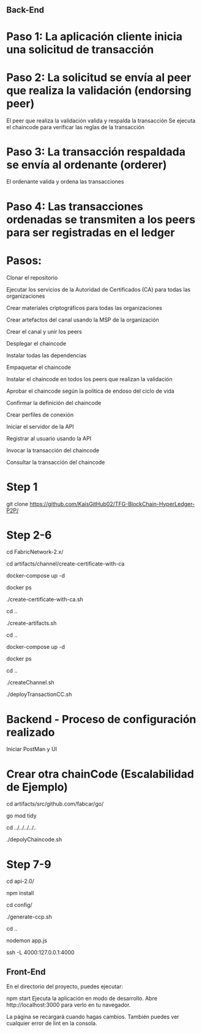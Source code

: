 ## Back-End

# Paso 1: La aplicación cliente inicia una solicitud de transacción
# Paso 2: La solicitud se envía al peer que realiza la validación (endorsing peer)
El peer que realiza la validación valida y respalda la transacción
Se ejecuta el chaincode para verificar las reglas de la transacción
# Paso 3: La transacción respaldada se envía al ordenante (orderer)
El ordenante valida y ordena las transacciones
# Paso 4: Las transacciones ordenadas se transmiten a los peers para ser registradas en el ledger

# Pasos:

Clonar el repositorio

Ejecutar los servicios de la Autoridad de Certificados (CA) para todas las organizaciones

Crear materiales criptográficos para todas las organizaciones

Crear artefactos del canal usando la MSP de la organización

Crear el canal y unir los peers

Desplegar el chaincode

Instalar todas las dependencias

Empaquetar el chaincode

Instalar el chaincode en todos los peers que realizan la validación

Aprobar el chaincode según la política de endoso del ciclo de vida

Confirmar la definición del chaincode

Crear perfiles de conexión

Iniciar el servidor de la API

Registrar al usuario usando la API

Invocar la transacción del chaincode

Consultar la transacción del chaincode

# Step 1

git clone https://github.com/KaisGitHub02/TFG-BlockChain-HyperLedger-P2P/

# Step 2-6

cd FabricNetwork-2.x/

cd artifacts/channel/create-certificate-with-ca

docker-compose up -d

docker ps

./create-certificate-with-ca.sh

cd ..

./create-artifacts.sh

cd ..

docker-compose up -d

docker ps

cd ..

./createChannel.sh

./deployTransactionCC.sh

# Backend - Proceso de configuración realizado

Iniciar PostMan y UI

# Crear otra chainCode (Escalabilidad de Ejemplo)

cd artifacts/src/github.com/fabcar/go/

go mod tidy

cd ../../../../..

./depolyChaincode.sh


# Step 7-9

cd api-2.0/

npm install

cd config/

./generate-ccp.sh

cd ..

nodemon app.js

ssh -L 4000:127.0.0.1:4000

## Front-End

En el directorio del proyecto, puedes ejecutar:

npm start
Ejecuta la aplicación en modo de desarrollo.
Abre http://localhost:3000 para verlo en tu navegador.

La página se recargará cuando hagas cambios.
También puedes ver cualquier error de lint en la consola.
